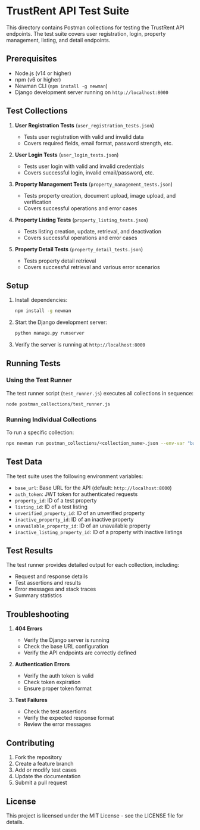 # TrustRent API Test Suite

This directory contains Postman collections for testing the TrustRent API endpoints. The test suite covers user registration, login, property management, listing, and detail endpoints.

## Prerequisites

- Node.js (v14 or higher)
- npm (v6 or higher)
- Newman CLI (`npm install -g newman`)
- Django development server running on `http://localhost:8000`

## Test Collections

1. **User Registration Tests** (`user_registration_tests.json`)
   - Tests user registration with valid and invalid data
   - Covers required fields, email format, password strength, etc.

2. **User Login Tests** (`user_login_tests.json`)
   - Tests user login with valid and invalid credentials
   - Covers successful login, invalid email/password, etc.

3. **Property Management Tests** (`property_management_tests.json`)
   - Tests property creation, document upload, image upload, and verification
   - Covers successful operations and error cases

4. **Property Listing Tests** (`property_listing_tests.json`)
   - Tests listing creation, update, retrieval, and deactivation
   - Covers successful operations and error cases

5. **Property Detail Tests** (`property_detail_tests.json`)
   - Tests property detail retrieval
   - Covers successful retrieval and various error scenarios

## Setup

1. Install dependencies:
   ```bash
   npm install -g newman
   ```

2. Start the Django development server:
   ```bash
   python manage.py runserver
   ```

3. Verify the server is running at `http://localhost:8000`

## Running Tests

### Using the Test Runner

The test runner script (`test_runner.js`) executes all collections in sequence:

```bash
node postman_collections/test_runner.js
```

### Running Individual Collections

To run a specific collection:

```bash
npx newman run postman_collections/<collection_name>.json --env-var "base_url=http://localhost:8000"
```

## Test Data

The test suite uses the following environment variables:

- `base_url`: Base URL for the API (default: `http://localhost:8000`)
- `auth_token`: JWT token for authenticated requests
- `property_id`: ID of a test property
- `listing_id`: ID of a test listing
- `unverified_property_id`: ID of an unverified property
- `inactive_property_id`: ID of an inactive property
- `unavailable_property_id`: ID of an unavailable property
- `inactive_listing_property_id`: ID of a property with inactive listings

## Test Results

The test runner provides detailed output for each collection, including:

- Request and response details
- Test assertions and results
- Error messages and stack traces
- Summary statistics

## Troubleshooting

1. **404 Errors**
   - Verify the Django server is running
   - Check the base URL configuration
   - Verify the API endpoints are correctly defined

2. **Authentication Errors**
   - Verify the auth token is valid
   - Check token expiration
   - Ensure proper token format

3. **Test Failures**
   - Check the test assertions
   - Verify the expected response format
   - Review the error messages

## Contributing

1. Fork the repository
2. Create a feature branch
3. Add or modify test cases
4. Update the documentation
5. Submit a pull request

## License

This project is licensed under the MIT License - see the LICENSE file for details. 